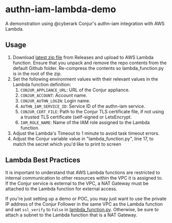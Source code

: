 # authn-iam-lambda-demo

A demonstration using @cyberark Conjur's authn-iam integration with AWS Lambda.

## Usage

1. Download [latest zip file](https://github.com/infamousjoeg/authn-iam-lambda-demo/releases/latest) from Releases and upload to AWS Lambda function.
   Ensure that you unpack and remove the repo contents from the default Github folder. Re-compress the contents so lambda_function.py is in the root of the zip.
2. Set the following environment values with their relevant values in the Lambda function definition:
   1. `CONJUR_APPLIANCE_URL`: URL of the Conjur appliance.
   2. `CONJUR_ACCOUNT`: Account name.
   3. `CONJUR_AUTHN_LOGIN`: Login name.
   4. `AUTHN_IAM_SERVICE_ID`: Service ID of the authn-iam service.
   5. `CONJUR_CERT_FILE`: Path to the Conjur TLS certificate file, if not using a trusted TLS certificate (self-signed or LetsEncrypt.
   6. `IAM_ROLE_NAME`: Name of the IAM role assigned to the Lambda function.
3. Adjust the Lambda's Timeout to 1 minute to avoid task timeout errors.
4. Adjust the Conjur variable value in "lambda_function.py", line 17, to match the secret which you'd like to print to screen

## Lambda Best Practices

It is important to understand that AWS Lambda functions are restricted to internal communication to other resources within the VPC it is assigned to. If the Conjur service is external to the VPC, a NAT Gateway must be attached to the Lambda function for external access.

If you're just setting up a demo or POC, you may just want to use the private IP address of the Conjur Follower in the same VPC as the Lambda function and set `ssl_verify` to `False` in [lambda_function.py](). Otherwise, be sure to attach a subnet to the Lambda function that is a NAT Gateway.
